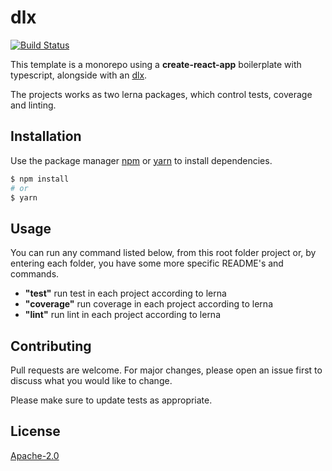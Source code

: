 # dlx

[![Build Status](https://travis-ci.com/obernardovieira/dlx.svg?branch=master)](https://travis-ci.com/obernardovieira/dlx)

This template is a monorepo using a **create-react-app** boilerplate with typescript, alongside with an [dlx](https://github.com/obernardovieira/dlx).

The projects works as two lerna packages, which control tests, coverage and linting.

## Installation

Use the package manager [npm](https://www.npmjs.com/) or [yarn](https://yarnpkg.com) to install dependencies.

```bash
$ npm install
# or
$ yarn
```

## Usage

You can run any command listed below, from this root folder project or, by entering each folder, you have some more specific README's and commands.

* **"test"** run test in each project according to lerna
* **"coverage"** run coverage in each project according to lerna
* **"lint"** run lint in each project according to lerna

## Contributing
Pull requests are welcome. For major changes, please open an issue first to discuss what you would like to change.

Please make sure to update tests as appropriate.

## License
[Apache-2.0](LICENSE)

